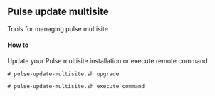 ## Pulse update multisite ##
Tools for managing pulse multisite

#### How to ####

Update your Pulse multisite installation or execute remote command

`# pulse-update-multisite.sh upgrade`

`# pulse-update-multisite.sh execute command`
